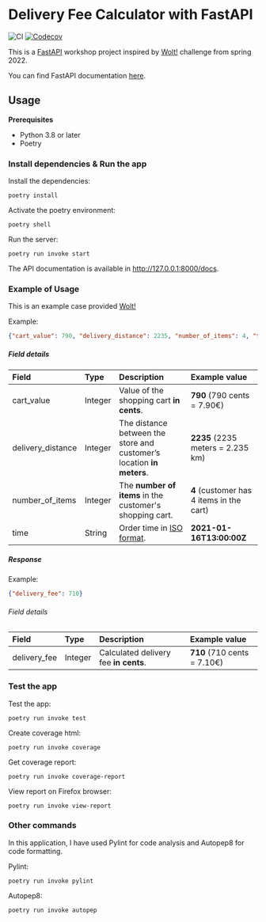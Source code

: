 # Delivery Fee Calculator with FastAPI

![CI](https://github.com/riikkayoki/FastAPI-delivery-fee-calculator/workflows/CI/badge.svg) [![Codecov](https://codecov.io/gh/riikkayoki/FastAPI-delivery-fee-calculator/branch/master/graph/badge.svg?token=IM0CP0V2L2)](https://codecov.io/gh/riikkayoki/FastAPI-delivery-fee-calculator)

This is a [FastAPI](https://fastapi.tiangolo.com/)  workshop project inspired by [Wolt!](https://github.com/woltapp/engineering-summer-intern-2022) challenge from spring 2022.

You can find FastAPI documentation [here](https://fastapi.tiangolo.com/).


## Usage

**Prerequisites**
* Python 3.8 or later
* Poetry

### Install dependencies & Run the app

Install the dependencies:
```
poetry install
```

Activate the poetry environment:
```
poetry shell
```
Run the server:
```
poetry run invoke start
```

The API documentation is available in http://127.0.0.1:8000/docs.



### Example of Usage

This is an example case provided [Wolt!](https://github.com/woltapp/engineering-summer-intern-2022)

Example:
```json
{"cart_value": 790, "delivery_distance": 2235, "number_of_items": 4, "time": "2021-10-12T13:00:00Z"}
```

##### Field details

| Field             | Type  | Description                                                           | Example value                             |
|:---               |:---   |:---                                                                   |:---                                       |
|cart_value         |Integer|Value of the shopping cart __in cents__.                               |__790__ (790 cents = 7.90€)                |
|delivery_distance  |Integer|The distance between the store and customer’s location __in meters__.  |__2235__ (2235 meters = 2.235 km)          |
|number_of_items    |Integer|The __number of items__ in the customer's shopping cart.               |__4__ (customer has 4 items in the cart)   |
|time               |String |Order time in [ISO format](https://en.wikipedia.org/wiki/ISO_8601).    |__2021-01-16T13:00:00Z__                   |

##### Response
Example:
```json
{"delivery_fee": 710}
```

###### Field details

| Field         | Type  | Description                           | Example value             |
|:---           |:---   |:---                                   |:---                       |
|delivery_fee   |Integer|Calculated delivery fee __in cents__.  |__710__ (710 cents = 7.10€)|



### Test the app

Test the app:
```
poetry run invoke test
```

Create coverage html:

```
poetry run invoke coverage
```

Get coverage report:

```
poetry run invoke coverage-report
```

View report on Firefox browser:

```
poetry run invoke view-report
```

### Other commands

In this application, I have used Pylint for code analysis and Autopep8 for code formatting.

Pylint:

```
poetry run invoke pylint
```

Autopep8:
```
poetry run invoke autopep
```
